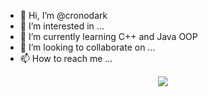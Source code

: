 - 👋 Hi, I’m @cronodark
- 👀 I’m interested in ...
- 🌱 I’m currently learning C++ and Java OOP
- 💞️ I’m looking to collaborate on ...
- 📫 How to reach me ...
<p align="center">
  <img src="https://capsule-render.vercel.app/api?text=Hey Everyone!🕹️&animation=fadeIn&type=waving&color=gradient&height=100"/>
</p>

<!---
cronodark/cronodark is a ✨ special ✨ repository because its `README.md` (this file) appears on your GitHub profile.
You can click the Preview link to take a look at your changes.
--->
